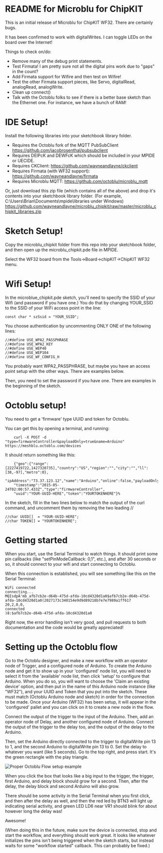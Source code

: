 README for Microblu for ChipKIT
===============================

This is an initial release of Microblu for ChipKIT WF32.  There are certainly bugs.

It has been confirmed to work with digitalWrites.  I can toggle LEDs on the board over the Internet!

Things to check on/do:
 * Remove many of the debug print statements.
 * Test Firmata!  I am pretty sure not all the digital pins work due to "gaps" in the count?
 * Add Firmata support for Wifire and then test on Wifire!
 * Test the other Firmata support pieces, like Servo, digitalRead, analogRead, analogWrite.
 * Clean up connect()
 * Talk with the Octoblu folks to see if there is a better base sketch than the Ethernet one.  For
     instance, we have a bunch of RAM!

IDE Setup!
==========
Install the following libraries into your sketchbook library folder.

 * Requires the Octoblu fork of the MQTT PubSubClient https://github.com/jacobrosenthal/pubsubclient
 * Requires DEIPcK and DEWFcK which should be included in your MPIDE or UECIDE.
 * Requires CKClient: https://github.com/wayneandlayne/ckclient
 * Requires Firmata (with WF32 support): https://github.com/wayneandlayne/firmata
 * Requires Microblu MQTT: https://github.com/octoblu/microblu_mqtt
 
Or, just download this zip file (which contains all of the above) and drop it's contents into your sketchbook library folder. (For example, C:\Users\Brian\Documents\mpide\libraries under Windows) https://github.com/wayneandlayne/microblu_chipkit/raw/master/microblu_chipkit_libraries.zip

Sketch Setup!
=============
Copy the microblu_chipkit folder from this repo into your sketchbook folder, and then open up the microblu_chipkit.pde file in MPIDE.

Select the WF32 board from the Tools->Board->chipKIT->ChipKIT WF32 menu.


Wifi Setup!
===========

In the microblue_chipkit.pde sketch, you'll need to specify the SSID of your Wifi (and password if you have one.)
You do that by changing YOUR_SSID to the SSID of your WiFi access point in the line:

    const char * szSsid = "YOUR_SSID";

You choose authentication by uncommenting ONLY ONE of the following lines:

    //#define USE_WPA2_PASSPHRASE
    //#define USE_WPA2_KEY
    //#define USE_WEP40
    //#define USE_WEP104
    //#define USE_WF_CONFIG_H

You probably want WPA2_PASSPHRASE, but maybe you have an access point setup with the other ways.  There are
examples below.

Then, you need to set the password if you have one.  There are examples in the beginning of the sketch.

Octoblu setup!
==============

You need to get a 'firmware' type UUID and token for Octoblu.

You can get this by opening a terminal, and running:
```
    curl -X POST -d "type=firmwareController&payloadOnly=true&name=Arduino" https://meshblu.octoblu.com/devices
```
It should return something like this:
```
    {"geo":{"range":[2227419722,1427320735],"country":"US","region":"","city":"","ll":[38,-97],"metro":0},
    "ipAddress":"73.37.123.12","name":"Arduino","online":false,"payloadOnly":"true",
    "timestamp":"2015-05-24T02:00:57.433Z","type":"firmwareController",
    "uuid":"YOUR-UUID-HERE","token":"YOURTOKENHERE"}%
```
In the sketch, fill in the two lines below to match the output of the curl command, and uncomment them by removing the two
leading //

    //char UUID[]  = "YOUR-UUID-HERE";
    //char TOKEN[] = "YOURTOKENHERE";

Getting started
===============

When you start, use the Serial Terminal to watch things.  It should print some pin callbacks (like "setPinModeCallback: 0,1", etc.), and after 30 seconds or so, it should connect to your wifi and start connecting to Octoblu.

When this connection is established, you will see something like this on the Serial Terminal:
```
WiFi connected
connecting...
MQIsdpÂ'mb_afb7cb2e-d64b-475d-afda-10cd4320d1a0$afb7cb2e-d64b-475d-afda-10cd4320d1a0(2027173c340154e9d9d89218b7e7e7989a1ff617
20,2,0,0,
connected
)8:$afb7cb2e-d64b-475d-afda-10cd4320d1a0
```

Right now, the error handling isn't very good, and pull requests to both documentation and the code would be
greatly appreciated!

Setting up the Octoblu flow
===========================

Go to the Octoblu designer, and make a new workflow with an operator node of Trigger, and a configured node of Arduino. To create the Arduino node and get it to show up in your 'configured' node list, you will need to select it from the 'available' node list, then click 'setup' to configure that Arduino. When you do so, you will want to choose the 'Claim an existing device' option, and then put in the name of this Arduino node instance (like "WF32"), and your UUID and Token that you put into the sketch. These must match (Octoblu Arduino node and sketch) in order for the connection to be made. Once your Arduino (WF32) has been setup, it will appear in the 'configured' pallet and you can click on it to create a new node in the flow. 

Connect the output of the trigger to the input of the Arduino.  Then, add an operator node of Delay, and another configured
node of Arduino.  Connect the output of the trigger to the delay too, and the output of the delay to the Arduino.

Then, set the Arduino directly connected to the trigger to digitalWrite pin 13 to 1, and the second Arduino
to digitalWrite pin 13 to 0.  Set the delay to whatever you want (like 5 seconds).  Go to the top right, and press start.
It's the green rectangle with the play triangle.

![Proper Octoblu Flow setup example](https://github.com/wayneandlayne/microblu_chipkit/Flow.png)

When you click the box that looks like a big input to the trigger, the trigger, first Arduino, and delay block should
grow for a second.  Then, after the delay, the delay block and second Arduino will also grow.

There should be some activity in the Serial Terminal when you first click, and then after the delay as well, and then the red led by BTN3 will light up indicating
serial activity, and green LED LD6 near VR1 should blink for about however long the delay was!

Awesome!

(When doing this in the future, make sure the device is connected, stop and start the workflow, and everything should
work great.  It looks like whatever initializes the pins isn't being triggered when the sketch starts,
but instead waits for some "workflow started" callback.  This can probably be fixed.)
